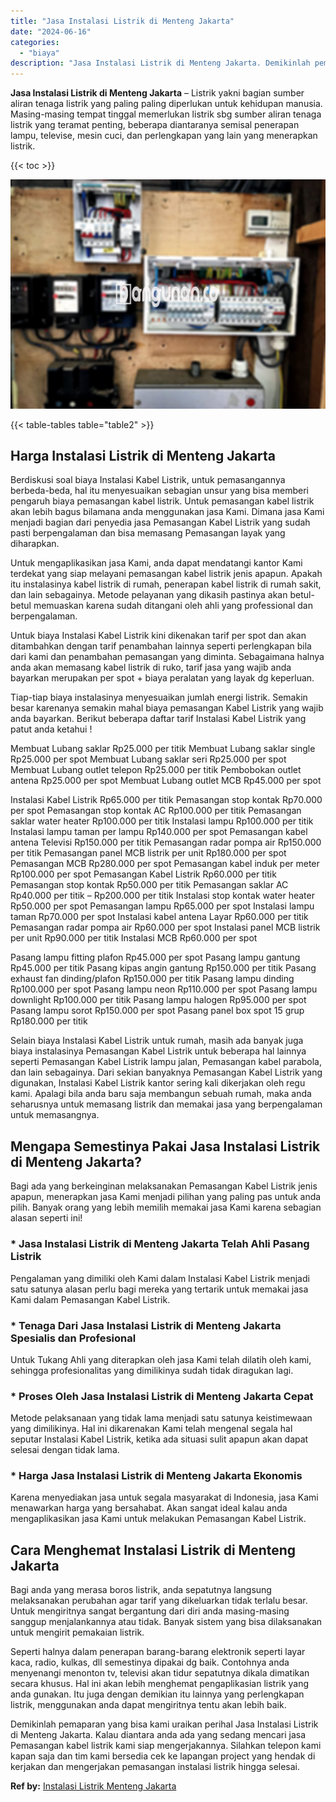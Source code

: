```yaml
---
title: "Jasa Instalasi Listrik di Menteng Jakarta"
date: "2024-06-16"
categories: 
  - "biaya"
description: "Jasa Instalasi Listrik di Menteng Jakarta. Demikinlah pemaparan yang bisa kami uraikan perihal Jasa Instalasi Listrik di Menteng Jakarta. Kalau diantara anda..."
---
```


**Jasa Instalasi Listrik di Menteng Jakarta** – Listrik yakni bagian sumber aliran tenaga listrik yang paling paling diperlukan untuk kehidupan manusia. Masing-masing tempat tinggal memerlukan listrik sbg sumber aliran tenaga listrik yang teramat penting, beberapa diantaranya semisal penerapan lampu, televise, mesin cuci, dan perlengkapan yang lain yang menerapkan listrik.

{{< toc >}}

![Jasa Instalasi Listrik di Menteng Jakarta](/images/instalasi-listrik-murah10.png)

{{< table-tables table="table2" >}}

## Harga Instalasi Listrik di Menteng Jakarta

Berdiskusi soal biaya Instalasi Kabel Listrik, untuk pemasangannya berbeda-beda, hal itu menyesuaikan sebagian unsur yang bisa memberi pengaruh biaya pemasangan kabel listrik. Untuk pemasangan kabel listrik akan lebih bagus bilamana anda menggunakan jasa Kami. Dimana jasa Kami menjadi bagian dari penyedia jasa Pemasangan Kabel Listrik yang sudah pasti berpengalaman dan bisa memasang Pemasangan layak yang diharapkan.

Untuk mengaplikasikan jasa Kami, anda dapat mendatangi kantor Kami terdekat yang siap melayani pemasangan kabel listrik jenis apapun. Apakah itu instalasinya kabel listrik di rumah, penerapan kabel listrik di rumah sakit, dan lain sebagainya. Metode pelayanan yang dikasih pastinya akan betul-betul memuaskan karena sudah ditangani oleh ahli yang professional dan berpengalaman.

Untuk biaya Instalasi Kabel Listrik kini dikenakan tarif per spot dan akan ditambahkan dengan tarif penambahan lainnya seperti perlengkapan bila dari kami dan penambahan pemasangan yang diminta. Sebagaimana halnya anda akan memasang kabel listrik di ruko, tarif jasa yang wajib anda bayarkan merupakan per spot + biaya peralatan yang layak dg keperluan.

Tiap-tiap biaya instalasinya menyesuaikan jumlah energi listrik. Semakin besar karenanya semakin mahal biaya pemasangan Kabel Listrik yang wajib anda bayarkan. Berikut beberapa daftar tarif Instalasi Kabel Listrik yang patut anda ketahui !

Membuat Lubang saklar Rp25.000 per titik Membuat Lubang saklar single Rp25.000 per spot Membuat Lubang saklar seri Rp25.000 per spot Membuat Lubang outlet telepon Rp25.000 per titik Pembobokan outlet antena Rp25.000 per spot Membuat Lubang outlet MCB Rp45.000 per spot

Instalasi Kabel Listrik Rp65.000 per titik Pemasangan stop kontak Rp70.000 per spot Pemasangan stop kontak AC Rp100.000 per titik Pemasangan saklar water heater Rp100.000 per titik Instalasi lampu Rp100.000 per titik Instalasi lampu taman per lampu Rp140.000 per spot Pemasangan kabel antena Televisi Rp150.000 per titik Pemasangan radar pompa air Rp150.000 per titik Pemasangan panel MCB listrik per unit Rp180.000 per spot Pemasangan MCB Rp280.000 per spot Pemasangan kabel induk per meter Rp100.000 per spot Pemasangan Kabel Listrik Rp60.000 per titik Pemasangan stop kontak Rp50.000 per titik Pemasangan saklar AC Rp40.000 per titik – Rp200.000 per titik Instalasi stop kontak water heater Rp50.000 per spot Pemasangan lampu Rp65.000 per spot Instalasi lampu taman Rp70.000 per spot Instalasi kabel antena Layar Rp60.000 per titik Pemasangan radar pompa air Rp60.000 per spot Instalasi panel MCB listrik per unit Rp90.000 per titik Instalasi MCB Rp60.000 per spot

Pasang lampu fitting plafon Rp45.000 per spot Pasang lampu gantung Rp45.000 per titik Pasang kipas angin gantung Rp150.000 per titik Pasang exhaust fan dinding/plafon Rp150.000 per titik Pasang lampu dinding Rp100.000 per spot Pasang lampu neon Rp110.000 per spot Pasang lampu downlight Rp100.000 per titik Pasang lampu halogen Rp95.000 per spot Pasang lampu sorot Rp150.000 per spot Pasang panel box spot 15 grup Rp180.000 per titik

Selain biaya Instalasi Kabel Listrik untuk rumah, masih ada banyak juga biaya instalasinya Pemasangan Kabel Listrik untuk beberapa hal lainnya seperti Pemasangan Kabel Listrik lampu jalan, Pemasangan kabel parabola, dan lain sebagainya. Dari sekian banyaknya Pemasangan Kabel Listrik yang digunakan, Instalasi Kabel Listrik kantor sering kali dikerjakan oleh regu kami. Apalagi bila anda baru saja membangun sebuah rumah, maka anda seharusnya untuk memasang listrik dan memakai jasa yang berpengalaman untuk memasangnya.

## Mengapa Semestinya Pakai Jasa Instalasi Listrik di Menteng Jakarta?

Bagi ada yang berkeinginan melaksanakan Pemasangan Kabel Listrik jenis apapun, menerapkan jasa Kami menjadi pilihan yang paling pas untuk anda pilih. Banyak orang yang lebih memilih memakai jasa Kami karena sebagian alasan seperti ini!

### \* Jasa Instalasi Listrik di Menteng Jakarta Telah Ahli Pasang Listrik

Pengalaman yang dimiliki oleh Kami dalam Instalasi Kabel Listrik menjadi satu satunya alasan perlu bagi mereka yang tertarik untuk memakai jasa Kami dalam Pemasangan Kabel Listrik.

### \* Tenaga Dari Jasa Instalasi Listrik di Menteng Jakarta Spesialis dan Profesional

Untuk Tukang Ahli yang diterapkan oleh jasa Kami telah dilatih oleh kami, sehingga profesionalitas yang dimilikinya sudah tidak diragukan lagi.

### \* Proses Oleh Jasa Instalasi Listrik di Menteng Jakarta Cepat

Metode pelaksanaan yang tidak lama menjadi satu satunya keistimewaan yang dimilikinya. Hal ini dikarenakan Kami telah mengenal segala hal seputar Instalasi Kabel Listrik, ketika ada situasi sulit apapun akan dapat selesai dengan tidak lama.

### \* Harga Jasa Instalasi Listrik di Menteng Jakarta Ekonomis

Karena menyediakan jasa untuk segala masyarakat di Indonesia, jasa Kami menawarkan harga yang bersahabat. Akan sangat ideal kalau anda mengaplikasikan jasa Kami untuk melakukan Pemasangan Kabel Listrik.

## Cara Menghemat Instalasi Listrik di Menteng Jakarta


Bagi anda yang merasa boros listrik, anda sepatutnya langsung melaksanakan perubahan agar tarif yang dikeluarkan tidak terlalu besar. Untuk mengiritnya sangat bergantung dari diri anda masing-masing sanggup menjalankannya atau tidak. Banyak sistem yang bisa dilaksanakan untuk mengirit pemakaian listrik.

Seperti halnya dalam penerapan barang-barang elektronik seperti layar kaca, radio, kulkas, dll semestinya dipakai dg baik. Contohnya anda menyenangi menonton tv, televisi akan tidur sepatutnya dikala dimatikan secara khusus. Hal ini akan lebih menghemat pengaplikasian listrik yang anda gunakan. Itu juga dengan demikian itu lainnya yang perlengkapan listrik, menggunakan anda dapat mengiritnya tentu akan lebih baik.

Demikinlah pemaparan yang bisa kami uraikan perihal Jasa Instalasi Listrik di Menteng Jakarta. Kalau diantara anda ada yang sedang mencari jasa Pemasangan kabel listrik kami siap mengerjakannya. Silahkan telepon kami kapan saja dan tim kami bersedia cek ke lapangan project yang hendak di kerjakan dan mengerjakan pemasangan instalasi listrik hingga selesai.

**Ref by:** [Instalasi Listrik Menteng Jakarta](https://id.wikipedia.org/wiki/Instalasi)
